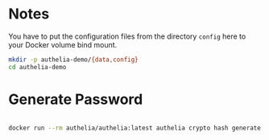 
# Notes

You have to put the configuration files from the directory `config` here to your Docker volume bind mount.

```bash
mkdir -p authelia-demo/{data,config}
cd authelia-demo
```


# Generate Password


```bash

docker run --rm authelia/authelia:latest authelia crypto hash generate argon2 --password 'password'

```

